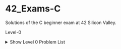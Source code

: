 # 42_Exams-C
Solutions of the C beginner exam at 42 Silicon Valley.

Level-0
<details>
    <summary>Show Level 0 Problem List</summary>

|Problem/Subjects                     | Code                                 |
|-------------------------------------| :----------------------------------: |
|[aff_a](level00/aff_a/subject.en.txt)|[:green_book](level00/aff_a/aff_a.c)  |


</details>
